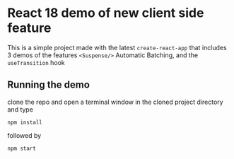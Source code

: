 # React 18 demo of new client side feature
This is a simple project made with the latest `create-react-app` that includes 3 demos of the features `<Suspense/>` Automatic Batching, and the `useTransition` hook

## Running the demo
clone the repo and open a terminal window in the cloned project directory and type
```shell
npm install
```
followed by 
```shell
npm start
```
